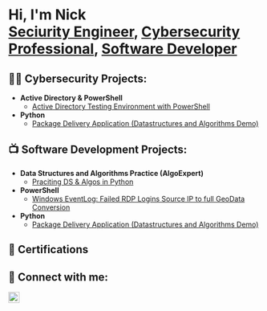 <h1>Hi, I'm Nick <br/><a href="https://github.com/nwain2">Seciurity Engineer</a>, <a href="https://www.linkedin.com/in/nicholas-wainwright2">Cybersecurity Professional</a>, <a href="https://www.youtube.com/c/joshmadakor">Software Developer</a></h1>

<h2>👨‍💻 Cybersecurity Projects:</h2>

- <b>Active Directory & PowerShell</b>
  - [Active Directory Testing Environment with PowerShell](https://github.com/nwain2/ADTestingEnvironment)
- <b>Python</b>
  - [Package Delivery Application (Datastructures and Algorithms Demo)](https://github.com/nwain2/ADTestingEnvironment)

<h2>📺 Software Development Projects:</h2>

- <b>Data Structures and Algorithms Practice (AlgoExpert)</b>
  - [Praciting DS & Algos in Python](https://github.com/joshmadakor1/Algorithms-Practice)
- <b>PowerShell</b>
  - [Windows EventLog: Failed RDP Logins Source IP to full GeoData Conversion](https://github.com/joshmadakor1/Sentinel-Lab)
- <b>Python</b>
  - [Package Delivery Application (Datastructures and Algorithms Demo)](https://github.com/joshmadakor1/Package-Delivery-Pathfinding-Algorithm)

<h2>📄 Certifications</h2>

<h2> 🤳 Connect with me:</h2>

[<img align="left" alt="Nick Wainwright | LinkedIn" width="22px" src="https://cdn.jsdelivr.net/npm/simple-icons@v3/icons/linkedin.svg" />][linkedin]

[linkedin]: https://www.linkedin.com/in/nicholas-wainwright2

